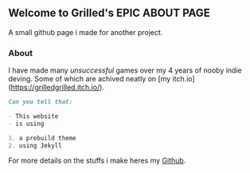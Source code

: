 ## Welcome to Grilled's **EPIC ABOUT PAGE**

A small github page i made for another project.

### About

I have made many _unsuccessful_ games over my 4 years of nooby indie deving.
Some of which are achived neatly on [my itch.io] (https://grilledgrilled.itch.io/).

```markdown
Can you tell that:

- This website
- is using

1. a prebuild theme
2. using Jekyll
```

For more details on the stuffs i make heres my [Github](https://github.com/GrilledJamu/).
